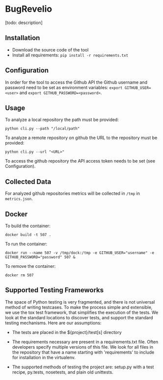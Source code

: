 # BugRevelio

[todo: description]

## Installation

+ Download the source code of the tool
+ Install all requirements: `pip install -r requirements.txt`


## Configuration

In order for the tool to access the Github API the Github username and password need to be set as environment variables: `export GITHUB_USER=<user>` and `export GITHUB_PASSWORD=<password>`.

## Usage

To analyze a local repository the path must be provided:

`python cli.py --path "/local/path"`

To analyze a remote repository on github the URL to the repository must be provided:

`python cli.py --url "<URL>"`

To access the github repository the API access token needs to be set (see Configuration).

## Collected Data

For analyzed github repositories metrics will be collected in `/tmp` in `metrics.json`.


## Docker

To build the container:

`docker build -t 507 .`

To run the container:

`docker run --name 507 -v /tmp/dock:/tmp -e GITHUB_USER="username" -e GITHUB_PASSWORD="password" 507 & `

To remove the container:

`docker rm 507`


## Supported Testing Frameworks
The space of Python testing is very fragmented, and there is not universal method of writing testcases. To make the process simple and extensible, we use the tox test framework, that simplifies the execution of the tests. We look at the standard locations to discover tests, and support the standard testing mechanisms. Here are our assumptions:

+ The tests are placed in the ${project}/test[s] directory

+ The requirements necessary are present in a requirements.txt file. Often developers specify multiple versions of this file. 	We look for all files in the repository that have a name starting with 'requirements' to include for installation in the virtualenv.

+ The supported methods of testing the project are: setup.py with a test recipe, py.tests, nosetests, and plain old unittests.

